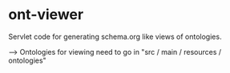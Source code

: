 ont-viewer
==========

Servlet code for generating schema.org like views of ontologies.

--> Ontologies for viewing need to go in "src / main / resources / ontologies"